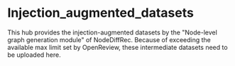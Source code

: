 # Injection_augmented_datasets
This hub provides the injection-augmented datasets by the "Node-level graph generation module" of NodeDiffRec.
Because of exceeding the available max limit set by OpenReview, these intermediate datasets need to be uploaded here.
